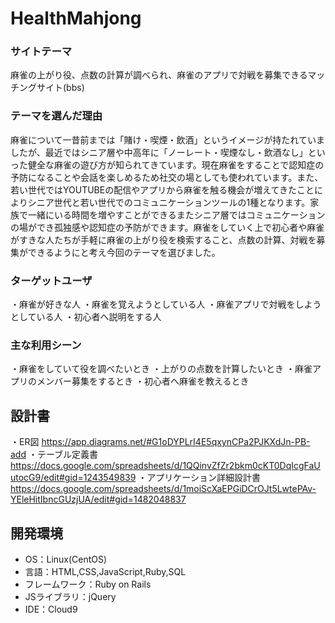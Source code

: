 # HealthMahjong

### サイトテーマ
麻雀の上がり役、点数の計算が調べられ、麻雀のアプリで対戦を募集できるマッチングサイト(bbs)
　

### テーマを選んだ理由
麻雀について一昔前までは「賭け・喫煙・飲酒」というイメージが持たれていましたが、最近ではシニア層や中高年に「ノーレート・喫煙なし・飲酒なし」といった健全な麻雀の遊び方が知られてきています。現在麻雀をすることで認知症の予防になることや会話を楽しめるため社交の場としても使われています。また、若い世代ではYOUTUBEの配信やアプリから麻雀を触る機会が増えてきたことによりシニア世代と若い世代でのコミュニケーションツールの1種となります。家族で一緒にいる時間を増やすことができるまたシニア層ではコミュニケーションの場ができ孤独感や認知症の予防ができます。麻雀をしていく上で初心者や麻雀がすきな人たちが手軽に麻雀の上がり役を検索すること、点数の計算、対戦を募集ができるようにと考え今回のテーマを選びました。

### ターゲットユーザ
・麻雀が好きな人
・麻雀を覚えようとしている人
・麻雀アプリで対戦をしようとしている人
・初心者へ説明をする人

### 主な利用シーン
・麻雀をしていて役を調べたいとき
・上がりの点数を計算したいとき
・麻雀アプリのメンバー募集をするとき
・初心者へ麻雀を教えるとき

## 設計書
・ER図
  https://app.diagrams.net/#G1oDYPLrI4E5qxynCPa2PJKXdJn-PB-add
・テーブル定義書
  https://docs.google.com/spreadsheets/d/1QQinvZfZr2bkm0cKT0DqIcgFaUutocG9/edit#gid=1243549839
・アプリケーション詳細設計書
  https://docs.google.com/spreadsheets/d/1moiScXaEPGiDCrOJt5LwtePAv-YEleHitIbncGUzjUA/edit#gid=1482048837

## 開発環境
- OS：Linux(CentOS)
- 言語：HTML,CSS,JavaScript,Ruby,SQL
- フレームワーク：Ruby on Rails
- JSライブラリ：jQuery
- IDE：Cloud9